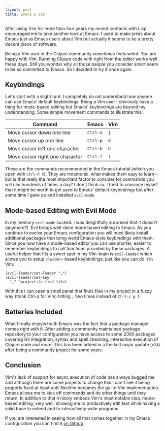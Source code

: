 ```yaml
---
layout: post
title: Emacs & Vim
---
```


After using Vim for more than four years my recent contacts with Lisp
encouraged me to take another look at Emacs. I used to make jokes
about Emacs just as Emacs users about Vim but actually it seems to be
a pretty decent piece of software.

Being a Vim user in the Clojure community sometimes feels weird. You
are happy with Vim. Running Clojure code with right from the editor
works well these days. Still you wonder why all those people you
consider smart seem to be so committed to Emacs. So I decided to try
it once again.

## Keybindings

Let's start with a slight rant: I completely do not understand how
anyone can use Emacs' default keybindings.  Being a Vim user I
obviously have a thing for mode-based editing but Emacs' keybindings
are beyond my understanding. Some simple movement commands to
illustrate this:

Command | Emacs | Vim
--- | --- | ---
Move cursor down one line | `Ctrl-n` | `j`
Move cursor up one line | `Ctrl-p` | `k`
Move cursor left one character | `Ctrl-b` | `h`
Move cursor right one character | `Ctrl-f` | `l`

These are the commands recommended in the Emacs tutorial (which you
open with `Ctrl-h t`). They are mnemonic, what makes them easy to
learn--but is that really the most important factor to consider for
commands you will use hundreds of times a day? I don't think so. I
tried to convince myself that it might be worth to get used to Emacs'
default keybindings but after some time I gave up and installed
`evil-mode`.

## Mode-based Editing with Evil Mode

In my memory `evil-mode` sucked. I was delightfully surprised that it
doesn't (anymore?). Evil brings well-done mode based editing to
Emacs. As you continue to evolve your Emacs configuration you will
most likely install additional packages that bring weird Emacs-style
keybindings with them. Since you now have a mode-based editor you can
use shorter, easier to remember keybindings to call functions provided
by these packages. A useful helper that fits a sweet spot in my
Vim-brain is `evil-leader` which allows you to setup `<leader>` based
keybindings, just like you can do it in Vim:

    (evil-leader/set-leader ",")
    (evil-leader/set-key
      "," 'projectile-find-file)

With this I can open a small panel that finds files in my project in a
fuzzy way (think Ctrl-p for Vim) hitting `,` two times instead of
`Ctrl-c p f`.

## Batteries Included

What I really enjoyed with Emacs was the fact that a package manager
comes right with it. After adding a community maintained package
repository to your configuration you have access to some 2000 packages
covering Git integration, syntax and spell checking, interactive
execution of Clojure code and more. This has been added in a the last
major update (`v24`) after being a community project for some years.

## Conclusion

Vim's lack of support for async execution of code has always bugged me
and although there are some projects to change this I can't see it
being properly fixed at least until NeoVim becomes the go-to Vim
implementation. Emacs allows me to kick off commands and do other
things until they return. In addition to that it nicely embeds Vim's
most notable idea, mode-based editing, very well, allowing me to
productively edit text while having a solid base to extend and to
interactively write programs.

If you are interested in seeing how all that comes together in my
Emacs configuration you can find it
[on Github](https://github.com/martinklepsch/dotfiles/blob/master/emacs.d/init.el).
